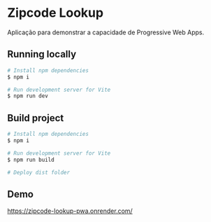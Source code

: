# Zipcode Lookup

Aplicação para demonstrar a capacidade de Progressive Web Apps.

## Running locally

```sh
# Install npm dependencies
$ npm i

# Run development server for Vite
$ npm run dev
```

## Build project

```sh
# Install npm dependencies
$ npm i

# Run development server for Vite
$ npm run build

# Deploy dist folder
```

## Demo

https://zipcode-lookup-pwa.onrender.com/